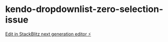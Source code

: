 # kendo-dropdownlist-zero-selection-issue

[Edit in StackBlitz next generation editor ⚡️](https://stackblitz.com/~/github.com/sureshdevaramani/kendo-dropdownlist-zero-selection-issue)
